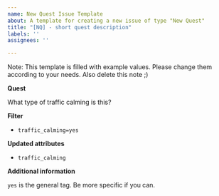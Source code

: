 ```yaml
---
name: New Quest Issue Template
about: A template for creating a new issue of type "New Quest"
title: "[NQ] - short quest description"
labels: ''
assignees: ''

---
```


Note: This template is filled with example values. Please change them according to your needs. Also delete this note ;) 

**Quest**

What type of traffic calming is this?

**Filter**

- `traffic_calming=yes`

**Updated attributes** 

- `traffic_calming`

**Additional information**

`yes` is the general tag. Be more specific if you can.
